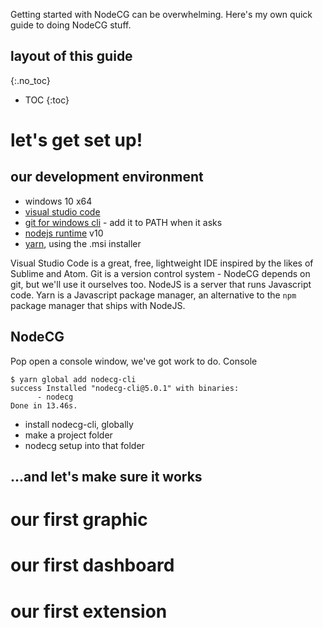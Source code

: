 Getting started with NodeCG can be overwhelming.
Here's my own quick guide to doing NodeCG stuff.

## layout of this guide
{:.no_toc}
* TOC
{:toc}

# let's get set up!
## our development environment
* windows 10 x64
* [visual studio code](https://code.visualstudio.com)
* [git for windows cli](https://git-scm.com/downloads) - add it to PATH when it asks
* [nodejs runtime](https://nodejs.org) v10
* [yarn](https://yarnpkg.com), using the .msi installer

Visual Studio Code is a great, free, lightweight IDE inspired by the likes of Sublime and Atom.
Git is a version control system - NodeCG depends on git, but we'll use it ourselves too.
NodeJS is a server that runs Javascript code.
Yarn is a Javascript package manager, an alternative to the `npm` package manager that ships with NodeJS.

## NodeCG
Pop open a console window, we've got work to do. Console

```console
$ yarn global add nodecg-cli
success Installed "nodecg-cli@5.0.1" with binaries:
      - nodecg
Done in 13.46s.
```


* install nodecg-cli, globally
* make a project folder
* nodecg setup into that folder

## ...and let's make sure it works

# our first graphic

# our first dashboard

# our first extension
